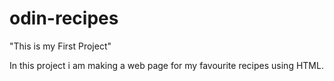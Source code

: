 # odin-recipes
"This is my First Project"
 
In this project i am making a web page for my favourite recipes using HTML.